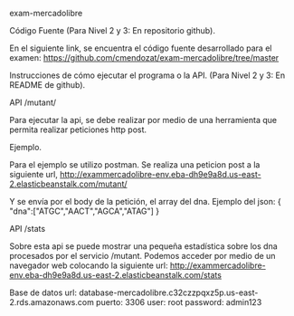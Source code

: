 exam-mercadolibre

Código Fuente (Para Nivel 2 y 3: En repositorio github).

En el siguiente link, se encuentra el código fuente desarrollado para el examen:
https://github.com/cmendozat/exam-mercadolibre/tree/master

Instrucciones de cómo ejecutar el programa o la API. (Para Nivel 2 y 3: En README de
github).

API /mutant/

Para ejecutar la api, se debe realizar por medio de una herramienta que permita realizar peticiones http post.

Ejemplo.

Para el ejemplo se utilizo postman. Se realiza una peticion post a la siguiente url, http://exammercadolibre-env.eba-dh9e9a8d.us-east-2.elasticbeanstalk.com/mutant/

Y se envía por el body de la petición, el array del dna.
Ejemplo del json:
{
    "dna":["ATGC","AACT","AGCA","ATAG"]
}

API /stats

Sobre esta api se puede mostrar una pequeña estadística sobre los dna procesados por el servicio /mutant.  Podemos acceder por medio de un navegador web colocando la siguiente url: http://exammercadolibre-env.eba-dh9e9a8d.us-east-2.elasticbeanstalk.com/stats

Base de datos
url: database-mercadolibre.c32czzpqxz5p.us-east-2.rds.amazonaws.com
puerto: 3306
user: root
password: admin123
